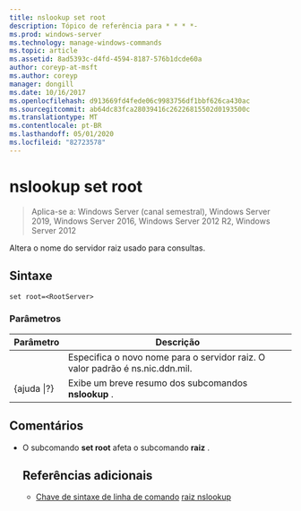 ```yaml
---
title: nslookup set root
description: Tópico de referência para * * * *-
ms.prod: windows-server
ms.technology: manage-windows-commands
ms.topic: article
ms.assetid: 8ad5393c-d4fd-4594-8187-576b1dcde60a
author: coreyp-at-msft
ms.author: coreyp
manager: dongill
ms.date: 10/16/2017
ms.openlocfilehash: d913669fd4fede06c9983756df1bbf626ca430ac
ms.sourcegitcommit: ab64dc83fca28039416c26226815502d0193500c
ms.translationtype: MT
ms.contentlocale: pt-BR
ms.lasthandoff: 05/01/2020
ms.locfileid: "82723578"
---
```

# <a name="nslookup-set-root"></a>nslookup set root

> Aplica-se a: Windows Server (canal semestral), Windows Server 2019, Windows Server 2016, Windows Server 2012 R2, Windows Server 2012

Altera o nome do servidor raiz usado para consultas.
## <a name="syntax"></a>Sintaxe
```
set root=<RootServer>
```
### <a name="parameters"></a>Parâmetros

|    Parâmetro    |                                   Descrição                                    |
|-----------------|----------------------------------------------------------------------------------|
|  <RootServer>   | Especifica o novo nome para o servidor raiz. O valor padrão é ns.nic.ddn.mil. |
| {ajuda &#124;?} |              Exibe um breve resumo dos subcomandos **nslookup** .               |

## <a name="remarks"></a>Comentários
- O subcomando **set root** afeta o subcomando **raiz** .
  ## <a name="additional-references"></a>Referências adicionais
  - [Chave de sintaxe de linha de comando](command-line-syntax-key.md)
  [raiz nslookup](nslookup-root.md)
